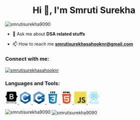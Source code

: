 <h1 align="center">Hi 👋, I'm Smruti Surekha</h1>
<p align="left"> <img src="https://komarev.com/ghpvc/?username=smrutisurekha9090&label=Profile%20views&color=0e75b6&style=flat" alt="smrutisurekha9090" /> </p>

- 💬 Ask me about **DSA related stuffs**

- 📫 How to reach me **smrutisurekhasahooknr@gmail.com**

<h3 align="left">Connect with me:</h3>
<p align="left">
<a href="https://www.leetcode.com/smrutisurekhasahooknr" target="blank"><img align="center" src="https://raw.githubusercontent.com/rahuldkjain/github-profile-readme-generator/master/src/images/icons/Social/leet-code.svg" alt="smrutisurekhasahooknr" height="30" width="40" /></a>
</p>

<h3 align="left">Languages and Tools:</h3>
<p align="left"> <a href="https://getbootstrap.com" target="_blank" rel="noreferrer"> <img src="https://raw.githubusercontent.com/devicons/devicon/master/icons/bootstrap/bootstrap-plain-wordmark.svg" alt="bootstrap" width="40" height="40"/> </a> <a href="https://www.cprogramming.com/" target="_blank" rel="noreferrer"> <img src="https://raw.githubusercontent.com/devicons/devicon/master/icons/c/c-original.svg" alt="c" width="40" height="40"/> </a> <a href="https://www.w3schools.com/cpp/" target="_blank" rel="noreferrer"> <img src="https://raw.githubusercontent.com/devicons/devicon/master/icons/cplusplus/cplusplus-original.svg" alt="cplusplus" width="40" height="40"/> </a> <a href="https://www.w3schools.com/css/" target="_blank" rel="noreferrer"> <img src="https://raw.githubusercontent.com/devicons/devicon/master/icons/css3/css3-original-wordmark.svg" alt="css3" width="40" height="40"/> </a> <a href="https://www.w3.org/html/" target="_blank" rel="noreferrer"> <img src="https://raw.githubusercontent.com/devicons/devicon/master/icons/html5/html5-original-wordmark.svg" alt="html5" width="40" height="40"/> </a> <a href="https://developer.mozilla.org/en-US/docs/Web/JavaScript" target="_blank" rel="noreferrer"> <img src="https://raw.githubusercontent.com/devicons/devicon/master/icons/javascript/javascript-original.svg" alt="javascript" width="40" height="40"/> </a> <a href="https://reactjs.org/" target="_blank" rel="noreferrer"> <img src="https://raw.githubusercontent.com/devicons/devicon/master/icons/react/react-original-wordmark.svg" alt="react" width="40" height="40"/> </a> </p>

<p><img align="left" src="https://github-readme-stats.vercel.app/api/top-langs?username=smrutisurekha9090&show_icons=true&locale=en&layout=compact" alt="smrutisurekha9090" /></p>

<p>&nbsp;<img align="center" src="https://github-readme-stats.vercel.app/api?username=smrutisurekha9090&show_icons=true&locale=en" alt="smrutisurekha9090" /></p>


